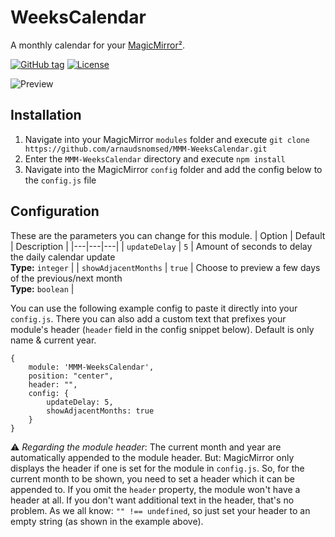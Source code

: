 # WeeksCalendar

A monthly calendar for your [MagicMirror²](https://magicmirror.builders/).

[![GitHub tag](https://img.shields.io/github/tag/arnaudsnomsed/MMM-WeeksCalendar.svg?style=flat-square)](https://github.com/arnaudsnomsed/MMM-WeeksCalendar/releases)
[![License](https://img.shields.io/github/license/arnaudsnomsed/MMM-WeeksCalendar.svg?style=flat-square)](https://github.com/arnaudsnomsed/MMM-WeeksCalendar/blob/master/LICENSE.md)


![Preview](https://arnaudsnomsed.github.io/assets/WeeksCalendar.png)

## Installation

1. Navigate into your MagicMirror `modules` folder and execute `git clone https://github.com/arnaudsnomsed/MMM-WeeksCalendar.git`
2. Enter the `MMM-WeeksCalendar` directory and execute `npm install`
3. Navigate into the MagicMirror `config` folder and add the config below to the `config.js` file

## Configuration
These are the parameters you can change for this module.
| Option | Default | Description |
|---|---|---|
| `updateDelay` | `5` | Amount of seconds to delay the daily calendar update<br>**Type:** `integer` |
| `showAdjacentMonths` | `true` | Choose to preview a few days of the previous/next month<br>**Type:** `boolean` |

You can use the following example config to paste it directly into your `config.js`.
There you can also add a custom text that prefixes your module's header (`header` field in the config snippet below). Default is only name & current year.

```
{
    module: 'MMM-WeeksCalendar',
    position: "center",
    header: "",
    config: {
        updateDelay: 5,
        showAdjacentMonths: true
    }
}
```
⚠️ *Regarding the module header*: The current month and year are automatically appended to the module header. But: MagicMirror only displays the header if one is set for the module in `config.js`. So, for the current month to be shown, you need to set a header which it can be appended to. If you omit the `header` property, the module won't have a header at all.
If you don't want additional text in the header, that's no problem. As we all know: `"" !== undefined`, so just set your header to an empty string (as shown in the example above).

